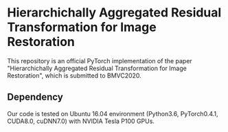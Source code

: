 # Hierarchichally Aggregated Residual Transformation for Image Restoration

This repository is an official PyTorch implementation of the paper "Hierarchichally Aggregated Residual Transformation for Image Restoration", which is submitted to BMVC2020.

## Dependency

Our code is tested on Ubuntu 16.04 environment (Python3.6, PyTorch0.4.1, CUDA8.0, cuDNN7.0) with NVIDIA Tesla P100 GPUs.
